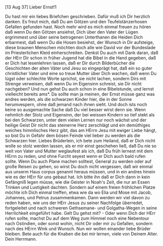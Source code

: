  [13 Aug 37]
Lieber Ernst!1

Du hast mir ein liebes Briefchen geschrieben. Dafür muß ich Dir herzlich danken. Es freut mich, daß Du am Götzen und den Teufelstänzerhosen Gefallen gefunden hast. Noch mehr wird es mich einmal freuen zu hören daß wenn Du den Götzen ansiehst, Dich über den Vater der Lügen ergrimmest und über seine betrogenen Unterthanen die Heiden Dich erbarmest, daß wenn Du die Hosen besiehst, der Wunsch in Dir aufsteige, diese braunen Menschen möchten doch alle wie David vor der Bundeslade im Priesterlichen Kleid einherschreiten. Denkst Du auch mit Dank daran, daß der HErr Dir schon in früher Jugend hat die Bibel in die Hand gegeben, daß er Dich hat lesenlehren lassen, daß er Dir durch Bilderbücher die Geschichten der alten Väter und Jesu so eingeprägt hat, daß ein so guter christlicher Vater und eine so treue Mutter über Dich wachen, daß wenn Du lügst oder schlechte Worte sprichst, sie nicht lachen, sondern Dirs mit Strenge verweisen, daß wenn Du im Eigensinn schreist, sie Dir nicht nachgeben? Und nun gehst Du auch schon in eine Bibelstunde, und lernst vielleicht bereits ams*. Da sollte man ja meinen, der Ernst müsse ganz was andres werden, als die schwarzen Kinder hier, die in der Sonne herumvespern, ohne daß jemand nach ihnen sieht. Und doch ists noch keine so ausgemachte Sache daß Du viel besser wirst denn sie. Wenn nehmlich der Stolz und Eigensinn, der bei weissen Kindern so tief stekt als bei den Schwarzen, unter dem vielen Lernen nur noch wächst und der heilige Geist Dir nicht das steinerne Herz zerschlägt und ein demüthiges weiches himmlisches Herz gibt, das am HErrn Jesu mit ewiger Liebe hängt, so bist Du in Gefahr dem bösen Feinde viel lieber zu werden als die Schwarzen hier. Liebes Brüderlein, ich bete zum Heiland, daß er Dich nicht wolle so stolz werden lassen, als er mir einst geschehen ließ, daß Du nie so weit von Vater und Mutter weglaufest als ich, daß Du früh lernest mit dem HErrn zu reden, und ohne Furcht seyest wenn er Dich auch bald rufen sollte. Wenn Du auch Plane machen solltest, General zu werden oder auf große Reisen zu gehen, so wirst Du doch nicht vergessen, daß wir einmal aus unserm Haus corpus genannt heraus müssen, und in ein andres hinein wie es der HErr für uns gebaut hat. Ich bitte ihn daß er Dich dann in kein Gefängniß legen müsse, wie die Geister in Noah's Zeit, die nur an Essen Trinken und Lustigkeit dachten. Sondern auf einem freien fröhlichen Platze möchte ich Dich einmal treffen, etwa wie da wo Elia und Mose mit Jacob, Johannes, und Petrus zusammenkamen. Dann werden wir viel davon zu reden haben, wie uns der HErr Jesus zu seiner Nachfolge überredet, fortgeleitet und nach schweren Gethsemane- und Golgatha-Wegen in seine Herrlichkeit eingeführt habe. Gelt Du gehst mit? - Oder wenn Dich der HErr rufen sollte, machst Du auf dem Weg zum Himmel noch eine Nebentour nach Ostindien, oder sonst wohin, nicht Dir oder mir zu Gefallen, sondern nach des HErrn Wink und Wunsch. Nun wir wollen einander liebe Brüder bleiben. Bete auch für die Knaben die bei mir lernen, viele von Deinem Alter.
 Dein Herrmann.

